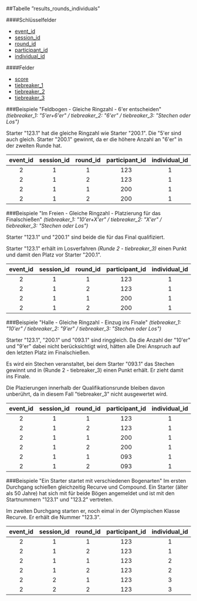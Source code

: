 ##Tabelle ”results_rounds_individuals”

####Schlüsselfelder
* [event_id]
* [session_id]
* [round_id]
* [participant_id]
* [individual_id]

####Felder
* [score]
* [tiebreaker_1]
* [tiebreaker_2]
* [tiebreaker_3]

###Beispiele "Feldbogen - Gleiche Ringzahl - 6'er entscheiden"
*(tiebreaker_1: "5'er+6'er" / tiebreaker_2: "6'er" / tiebreaker_3: "Stechen oder Los")*

Starter "123.1" hat die gleiche Ringzahl wie Starter "200.1". Die "5'er sind auch gleich. Starter "200.1" gewinnt, da er die höhere Anzahl an "6'er" in der zweiten Runde hat.

event_id|session_id|round_id|participant_id|individual_id|score|tiebreaker_1|tiebreaker_2|tiebreaker_3
:------:|:--------:|:------:|:------------:|:-----------:|:---:|:----------:|:----------:|:------:
2|1|1|123|1|100|10|2|0
2|1|2|123|1|150|10|3|0
2|1|1|200|1|100|10|2|0
2|1|2|200|1|150|10|4|0

###Beispiele "Im Freien - Gleiche Ringzahl - Platzierung für das Finalschießen"
*(tiebreaker_1: "10'er+X'er" / tiebreaker_2: "X'er" / tiebreaker_3: "Stechen oder Los")*

Starter "123.1" und "200.1" sind beide die für das Final qualifiziert. 

Starter "123.1" erhält im Losverfahren *(Runde 2 - tiebreaker_3)* einen Punkt und damit den Platz vor Starter "200.1".

event_id|session_id|round_id|participant_id|individual_id|score|tiebreaker_1|tiebreaker_2|tiebreaker_3
:------:|:--------:|:------:|:------------:|:-----------:|:---:|:----------:|:----------:|:------:
2|1|1|123|1|200|10|4|0
2|1|2|123|1|250|10|8|1
2|1|1|200|1|200|10|4|0
2|1|2|200|1|250|10|8|0

###Beispiele "Halle - Gleiche Ringzahl - Einzug ins Finale"
*(tiebreaker_1: "10'er" / tiebreaker_2: "9'er" / tiebreaker_3: "Stechen oder Los")*

Starter "123.1", "200.1" und "093.1" sind ringgleich. Da die Anzahl der "10'er" und "9'er" dabei nicht berücksichtigt wird, hätten alle Drei Anspruch auf den letzten Platz im Finalschießen.

Es wird ein Stechen veranstaltet, bei dem Starter "093.1" das Stechen gewinnt und in (Runde 2 - tiebreaker_3) einen Punkt erhält. Er zieht damit ins Finale. 

Die Plazierungen innerhalb der Qualifikationsrunde bleiben davon unberührt, da in diesem Fall "tiebreaker_3" nicht ausgewertet wird.

event_id|session_id|round_id|participant_id|individual_id|score|tiebreaker_1|tiebreaker_2|tiebreaker_3
:------:|:--------:|:------:|:------------:|:-----------:|:---:|:----------:|:----------:|:------:
2|1|1|123|1|200|10|4|0
2|1|2|123|1|250|12|2|0
2|1|1|200|1|200|12|4|0
2|1|2|200|1|250|13|2|0
2|1|1|093|1|200|10|4|1
2|1|2|093|1|250|11|8|0

###Beispiele "Ein Starter startet mit verschiedenen Bogenarten"
Im ersten Durchgang schießen gleichzeitig Recurve und Compound. Ein Starter (älter als 50 Jahre) hat sich mit für beide Bögen angemeldet und ist mit den Startnummern "123.1" und "123.2" vertreten. 

Im zweiten Durchgang starten er, noch eimal in der Olympischen Klasse Recurve. Er erhält die Nummer "123.3".

event_id|session_id|round_id|participant_id|individual_id|score|tiebreaker_1|tiebreaker_2|tiebreaker_3
:------:|:--------:|:------:|:------------:|:-----------:|:---:|:----------:|:----------:|:------:
2|1|1|123|1|200|10|2|0
2|1|2|123|1|200|10|3|0
2|1|1|123|2|250|10|2|0
2|1|2|123|2|250|10|3|0
2|2|1|123|3|220|10|2|0
2|2|2|123|3|220|10|3|0


[event_id]:kapitel_07.md
[session_id]:kapitel_07.md
[round_id]:kapitel_07.md
[participant_id]:kapitel_07.md
[individual_id]:kapitel_07.md
[score]:kapitel_07.md
[tiebreaker_1]:kapitel_07.md
[tiebreaker_2]:kapitel_07.md
[tiebreaker_3]:kapitel_07.md
